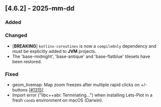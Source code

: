 ## [4.6.2] - 2025-mm-dd

### Added

### Changed

- [**BREAKING**] `kotlinx-coroutines` is now a `compileOnly` dependency and must be explicitly added to **JVM** projects.
- The 'base-midnight', 'base-antique' and 'base-flatblue' tilesets have been restored.

### Fixed

- geom_livemap: Map zoom freezes after multiple rapid clicks on +/- buttons [[#1315](https://github.com/JetBrains/lets-plot/issues/1315)].
- Import error ("libc++abi: Terminating...") when installing Lets-Plot in a fresh `conda` environment on macOS (Darwin).  
